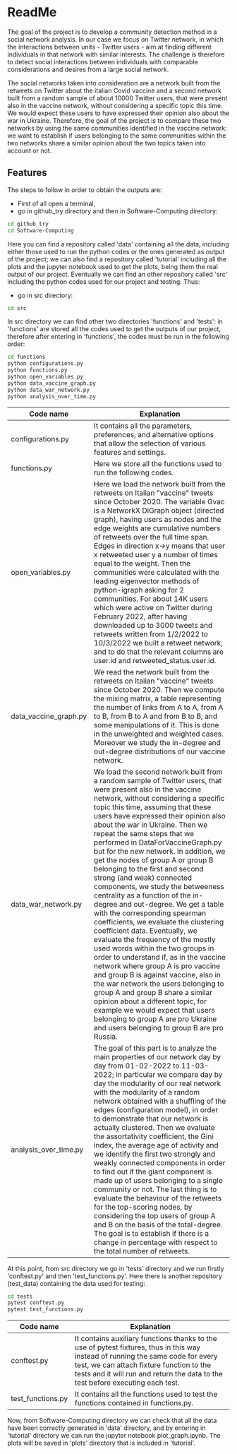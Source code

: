 # ReadMe
The goal of the project is to develop a community detection method in a social network analysis. In our case we focus on Twitter network, in which the interactions between units - Twitter users - aim at finding different individuals in that network with similar interests. The challenge is therefore to detect social interactions between individuals with comparable considerations and desires from a large social network.

The social networks taken into consideration are a network built from the retweets on Twitter about the italian Covid vaccine and a second network built from a random sample of about 10000 Twitter users, that were present also in the vaccine network, without considering a specific topic this time. We would expect these users to have expressed their opinion also about the war in Ukraine. Therefore, the goal of the project is to compare these two networks by using the same communities identified in the vaccine network: we want to establish if users belonging to the same communities within the two networks share a similar opinion about the two topics taken into account or not.

## Features
The steps to follow in order to obtain the outputs are:
- First of all open a terminal, 
- go in github_try directory and then in Software-Computing directory:
```sh
cd github_try
cd Software-Computing
```
Here you can find a repository called 'data' containing all the data, including either those used to run the python codes or the ones generated as output of the project; we can also find a repository called 'tutorial' including all the plots and the jupyter notebook used to get the plots, being them the real output of our project. Eventually we can find an other repository called 'src' including the python codes used for our project and testing. Thus:
- go in src directory:
```sh
cd src
```
In src directory we can find other two directories 'functions' and 'tests': in 'functions' are stored all the codes used to get the outputs of our project, therefore after entering in 'functions', the codes must be run in the following order:
```sh
cd functions
python configurations.py
python functions.py
python open_variables.py
python data_vaccine_graph.py
python data_war_network.py
python analysis_over_time.py
```
| Code name | Explanation |
| ------ | ------ |
| configurations.py | It contains all the parameters, preferences, and alternative options that allow the selection of various features and settings. |
| functions.py | Here we store all the functions used to run the following codes. |
| open_variables.py | Here we load the network built from the retweets on Italian "vaccine" tweets since October 2020. The variable Gvac is a NetworkX DiGraph object (directed graph), having users as nodes and the edge weights are cumulative numbers of retweets over the full time span. Edges in direction x->y means that user x retweeted user y a number of times equal to the weight. Then the communities were calculated with the leading eigenvector methods of python-igraph asking for 2 communities. For about 14K users which were active on Twitter during February 2022, after having downloaded up to 3000 tweets and retweets written from 1/2/2022 to 10/3/2022 we built a retweet network, and to do that the relevant columns are user.id and retweeted_status.user.id.  |
| data_vaccine_graph.py |  We read the network built from the retweets on Italian "vaccine" tweets since October 2020. Then we compute the mixing matrix, a table representing the number of links from A to A, from A to B, from B to A and from B to B, and some manipulations of it. This is done in the unweighted and weighted cases. Moreover we study the in-degree and out-degree distributions of our vaccine network. |
|data_war_network.py | We load the second network built from a random sample of Twitter users, that were present also in the vaccine network, without considering a specific topic this time, assuming that these users have expressed their opinion also about the war in Ukraine. Then we repeat the same steps that we performed in DataForVaccineGraph.py but for the new network. In addition, we get the nodes of group A or group B belonging to the first and second strong (and weak) connected components, we study the betweeness centrality as a function of the in-degree and out-degree. We get a table with the corresponding spearman coefficients, we evaluate the clustering coefficient data. Eventually, we evaluate the frequency of the mostly used words within the two groups in order to understand if, as in the vaccine network where group A is pro vaccine and group B is against vaccine, also in the war network the users belonging to group A and group B share a similar opinion about a different topic, for example we would expect that users belonging to group A are pro Ukraine and users belonging to group B are pro Russia. |
|analysis_over_time.py | The goal of this part is to analyze the main properties of our network day by day from 01-02-2022 to 11-03-2022; in particular we compare day by day the modularity of our real network with the modularity of a random network obtained with a shuffling of the edges (configuration model), in order to demonstrate that our network is actually clustered. Then we evaluate the assortativity coefficient, the Gini index, the average age of activity and we identify the first two strongly and weakly connected components in order to find out if the giant component is made up of users belonging to a single community or not. The last thing is to evaluate the behaviour of the retweets for the top-scoring nodes, by considering the top users of group A and B on the basis of the total-degree. The goal is to establish if there is a change in percentage with respect to the total number of retweets. |


 At this point, from src directory we go in 'tests' directory and we run firstly 'conftest.py' and then 'test_functions.py'. Here there is another repository (test_data) containing the data used for testing:
 ```sh
cd tests
pytest conftest.py
pytest test_functions.py
```
| Code name | Explanation |
| ------ | ------ |
| conftest.py | It contains auxiliary functions thanks to the use of pytest fixtures, thus in this way  instead of running the same code for every test, we can attach fixture function to the tests and it will run and return the data to the test before executing each test. |
| test_functions.py | It contains all the functions used to test the functions contained in functions.py. |


Now, from Software-Computing directory we can check that all the data have been correctly generated in 'data' directory, and by entering in 'tutorial' directory we can run the jupyter notebook plot_graph.ipynb. The plots will be saved in 'plots' directory that is included in 'tutorial'.